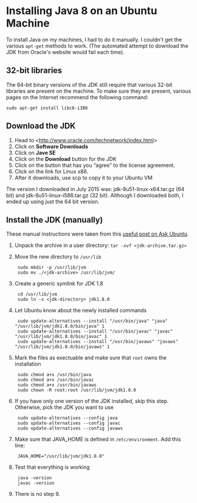 # Installing Java 8 on an Ubuntu Machine

To install Java on my machines, I had to do it manually. I couldn't get the various `apt-get` methods to work.
(The automated attempt to download the JDK from Oracle's website would fail each time).

## 32-bit libraries

The 64-bit binary versions of the JDK still require that various 32-bit libraries are present on the machine.
To make sure they are present, various pages on the Internet recommend the following command:

```sudo apt-get install libc6-i386```

## Download the JDK

1. Head to &lt;http://www.oracle.com/technetwork/index.html&gt;
2. Click on **Software Downloads**
3. Click on **Jave SE**
4. Click on the **Download** button for the JDK
5. Click on the button that has you <q>agree</q> to the license agreement.
6. Click on the link for Linux x86.
7. After it downloads, use scp to copy it to your Ubuntu VM

The version I downloaded in July 2015 was: jdk-8u51-linux-x64.tar.gz (64 bit) and jdk-8u51-linux-i586.tar.gz (32 bit). Although I downloaded both, I ended up using just the 64 bit version.

## Install the JDK (manually)

These manual instructions were taken from this [useful post on Ask Ubuntu](http://askubuntu.com/questions/56104/how-can-i-install-sun-oracles-proprietary-java-jdk-6-7-8-or-jre).

1. Unpack the archive in a user directory: `tar -xvf <jdk-archive.tar.gz>`
2. Move the new directory to `/usr/lib`

        sudo mkdir -p /usr/lib/jvm
        sudo mv ./<jdk-archive> /usr/lib/jvm/

3. Create a generic symlink for JDK 1.8

        cd /usr/lib/jvm
        sudo ln -s <jdk-directory> jdk1.8.0

4. Let Ubuntu know about the newly installed commands

        sudo update-alternatives --install "/usr/bin/java" "java" "/usr/lib/jvm/jdk1.8.0/bin/java" 1
        sudo update-alternatives --install "/usr/bin/javac" "javac" "/usr/lib/jvm/jdk1.8.0/bin/javac" 1
        sudo update-alternatives --install "/usr/bin/javaws" "javaws" "/usr/lib/jvm/jdk1.8.0/bin/javaws" 1

5. Mark the files as exectuable and make sure that `root` owns the installation

        sudo chmod a+x /usr/bin/java
        sudo chmod a+x /usr/bin/javac
        sudo chmod a+x /usr/bin/javaws
        sudo chown -R root:root /usr/lib/jvm/jdk1.8.0

6. If you have only one version of the JDK installed, skip this step. Otherwise, pick the JDK you want to use

        sudo update-alternatives --config java
        sudo update-alternatives --config javac
        sudo update-alternatives --config javaws

7. Make sure that JAVA_HOME is defined in `/etc/environment`. Add this line:

        JAVA_HOME="/usr/lib/jvm/jdk1.8.0"

8. Test that everything is working

        java -version
        javac -version

9. There is no step 9.


